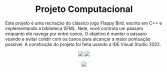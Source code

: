 <h1 align="center">Projeto Computacional</h1>
<p>Este projeto é uma recriação do clássico jogo Flappy Bird, escrito em C++ e implementando a biblioteca SFML. Nele, você controla um pássaro enquanto ele navega por entre canos. O objetivo é manter o pássaro voando e evitar colidir com os canos para alcançar a maior pontuação possível. A construção do projeto foi feita usando a IDE Visual Studio 2022.</p>
<p align="center">
<img loading="lazy" src="http://img.shields.io/static/v1?label=STATUS&message=EM%20DESENVOLVIMENTO&color=GREEN&style=for-the-badge"/>
<img loading="lazy" src="http://img.shields.io/static/v1?label=UNIVERSIDADE&message=UNB&color=GREEN&style=for-the-badge"/>
</p>
<p align="center">
<img loading="lazy" src="https://img.shields.io/badge/C++%2020%20-5E97D0"/>
</p>
